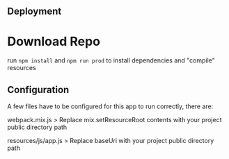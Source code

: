 ## Deployment

# Download Repo
run `npm install` and `npm run prod` to install dependencies and "compile" resources

## Configuration

A few files have to be configured for this app to run correctly, there are:

webpack.mix.js > Replace mix.setResourceRoot contents with your project public directory path

resources/js/app.js > Replace baseUri with your project public directory path